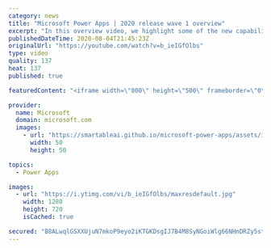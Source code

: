 ```yaml
---
category: news
title: "Microsoft Power Apps | 2020 release wave 1 overview"
excerpt: "In this overview video, we highlight some of the new capabilities included in the latest update to Microsoft Power Apps.      Here are the capabilities covered:     UI enhancements       • Save is always visible       • Chart formatting  Grid user experience enhancements       • Conditional search  "
publishedDateTime: 2020-08-04T21:45:23Z
originalUrl: "https://youtube.com/watch?v=b_ieIGfOlbs"
type: video
quality: 137
heat: 137
published: true

featuredContent: "<iframe width=\"800\" height=\"500\" frameborder=\"0\" src=\"https://www.youtube.com/embed/b_ieIGfOlbs\" allow=\"accelerometer; autoplay; encrypted-media; gyroscope; picture-in-picture\" allowfullscreen></iframe>"

provider:
  name: Microsoft
  domain: microsoft.com
  images:
    - url: "https://smartableai.github.io/microsoft-power-apps/assets/images/organizations/microsoft.com-50x50.jpg"
      width: 50
      height: 50

topics:
  - Power Apps

images:
  - url: "https://i.ytimg.com/vi/b_ieIGfOlbs/maxresdefault.jpg"
    width: 1280
    height: 720
    isCached: true

secured: "B8ALwqlGSXXUjuN7mkoP9eyo2iKTGKDsgIJ7B4M8SyNGoiWlg66NHnDRZy5stvXEqXI9jiebzi25BJznoZ4kxq7PzO9hYBlfONbf4DSnHatbNirGfuzMQDIdh8kUsEcBGKba68ZVuIQhlkPjI58zHWPpAl7UPRr/KQ3e3IdedPKqN8X7dzCjZRhfO66PcPgsTWR8GKk9VOJak3yAO8TEtRt3nqF6r65X+tUvgm8OcA4qtEi651myA0Nlz9bRuBoisUhg3KY89Rb8Z0QnPimTKNtFTkiUevhF77btP6PrwwlJ7DqEe1jV/1t6k4dDlpxAGdf/bMeyMGVhbVRGI/sn4pPTeasvMZnZeG3YvZbAn96Gsd/SSjcBCZRHnDgQ0ww3HcSjq7JYtDOwiVhsStEnu9bKVN5hiwKa17opmsGekcCbKQzDOpYu1rK9d6J7baM6;RfJd8MrYqOgxdcDN6ixw6w=="
---
```


